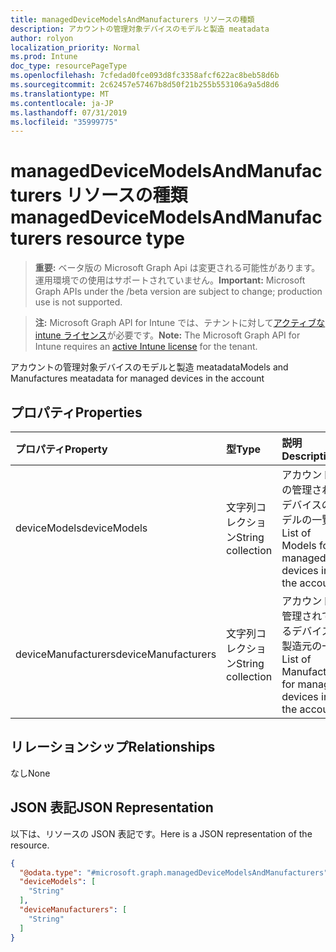 ```yaml
---
title: managedDeviceModelsAndManufacturers リソースの種類
description: アカウントの管理対象デバイスのモデルと製造 meatadata
author: rolyon
localization_priority: Normal
ms.prod: Intune
doc_type: resourcePageType
ms.openlocfilehash: 7cfedad0fce093d8fc3358afcf622ac8beb58d6b
ms.sourcegitcommit: 2c62457e57467b8d50f21b255b553106a9a5d8d6
ms.translationtype: MT
ms.contentlocale: ja-JP
ms.lasthandoff: 07/31/2019
ms.locfileid: "35999775"
---
```

# <a name="manageddevicemodelsandmanufacturers-resource-type"></a><span data-ttu-id="9da9d-103">managedDeviceModelsAndManufacturers リソースの種類</span><span class="sxs-lookup"><span data-stu-id="9da9d-103">managedDeviceModelsAndManufacturers resource type</span></span>

> <span data-ttu-id="9da9d-104">**重要:** ベータ版の Microsoft Graph Api は変更される可能性があります。運用環境での使用はサポートされていません。</span><span class="sxs-lookup"><span data-stu-id="9da9d-104">**Important:** Microsoft Graph APIs under the /beta version are subject to change; production use is not supported.</span></span>

> <span data-ttu-id="9da9d-105">**注:** Microsoft Graph API for Intune では、テナントに対して[アクティブな intune ライセンス](https://go.microsoft.com/fwlink/?linkid=839381)が必要です。</span><span class="sxs-lookup"><span data-stu-id="9da9d-105">**Note:** The Microsoft Graph API for Intune requires an [active Intune license](https://go.microsoft.com/fwlink/?linkid=839381) for the tenant.</span></span>

<span data-ttu-id="9da9d-106">アカウントの管理対象デバイスのモデルと製造 meatadata</span><span class="sxs-lookup"><span data-stu-id="9da9d-106">Models and Manufactures meatadata for managed devices in the account</span></span>

## <a name="properties"></a><span data-ttu-id="9da9d-107">プロパティ</span><span class="sxs-lookup"><span data-stu-id="9da9d-107">Properties</span></span>
|<span data-ttu-id="9da9d-108">プロパティ</span><span class="sxs-lookup"><span data-stu-id="9da9d-108">Property</span></span>|<span data-ttu-id="9da9d-109">型</span><span class="sxs-lookup"><span data-stu-id="9da9d-109">Type</span></span>|<span data-ttu-id="9da9d-110">説明</span><span class="sxs-lookup"><span data-stu-id="9da9d-110">Description</span></span>|
|:---|:---|:---|
|<span data-ttu-id="9da9d-111">deviceModels</span><span class="sxs-lookup"><span data-stu-id="9da9d-111">deviceModels</span></span>|<span data-ttu-id="9da9d-112">文字列コレクション</span><span class="sxs-lookup"><span data-stu-id="9da9d-112">String collection</span></span>|<span data-ttu-id="9da9d-113">アカウント内の管理されたデバイスのモデルの一覧</span><span class="sxs-lookup"><span data-stu-id="9da9d-113">List of Models for managed devices in the account</span></span>|
|<span data-ttu-id="9da9d-114">deviceManufacturers</span><span class="sxs-lookup"><span data-stu-id="9da9d-114">deviceManufacturers</span></span>|<span data-ttu-id="9da9d-115">文字列コレクション</span><span class="sxs-lookup"><span data-stu-id="9da9d-115">String collection</span></span>|<span data-ttu-id="9da9d-116">アカウントで管理されているデバイスの製造元の一覧</span><span class="sxs-lookup"><span data-stu-id="9da9d-116">List of Manufactures for managed devices in the account</span></span>|

## <a name="relationships"></a><span data-ttu-id="9da9d-117">リレーションシップ</span><span class="sxs-lookup"><span data-stu-id="9da9d-117">Relationships</span></span>
<span data-ttu-id="9da9d-118">なし</span><span class="sxs-lookup"><span data-stu-id="9da9d-118">None</span></span>

## <a name="json-representation"></a><span data-ttu-id="9da9d-119">JSON 表記</span><span class="sxs-lookup"><span data-stu-id="9da9d-119">JSON Representation</span></span>
<span data-ttu-id="9da9d-120">以下は、リソースの JSON 表記です。</span><span class="sxs-lookup"><span data-stu-id="9da9d-120">Here is a JSON representation of the resource.</span></span>
<!-- {
  "blockType": "resource",
  "@odata.type": "microsoft.graph.managedDeviceModelsAndManufacturers"
}
-->
``` json
{
  "@odata.type": "#microsoft.graph.managedDeviceModelsAndManufacturers",
  "deviceModels": [
    "String"
  ],
  "deviceManufacturers": [
    "String"
  ]
}
```





